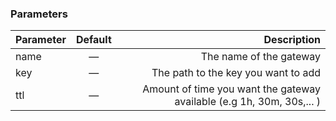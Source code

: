 <!-- post: -->


### Parameters


|		Parameter 		   |	Default		|   Description    |
|--------------------------|:--------------:| ----------------:|
|name 					   |		—		|The name of the gateway|
|key	   | 	—		| The path to the key you want to add|
|ttl	 	   |	—	| Amount of time you want the gateway available (e.g 1h, 30m, 30s,... )|

